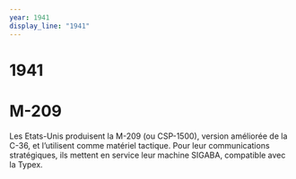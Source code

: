 ```yaml
---
year: 1941
display_line: "1941"
---
```


# 1941
# M-209

Les Etats-Unis  produisent la M-209  (ou CSP-1500), version améliorée de la C-36,  et l’utilisent comme matériel tactique.
Pour leur communications stratégiques, ils mettent en service leur machine SIGABA, compatible avec la Typex.